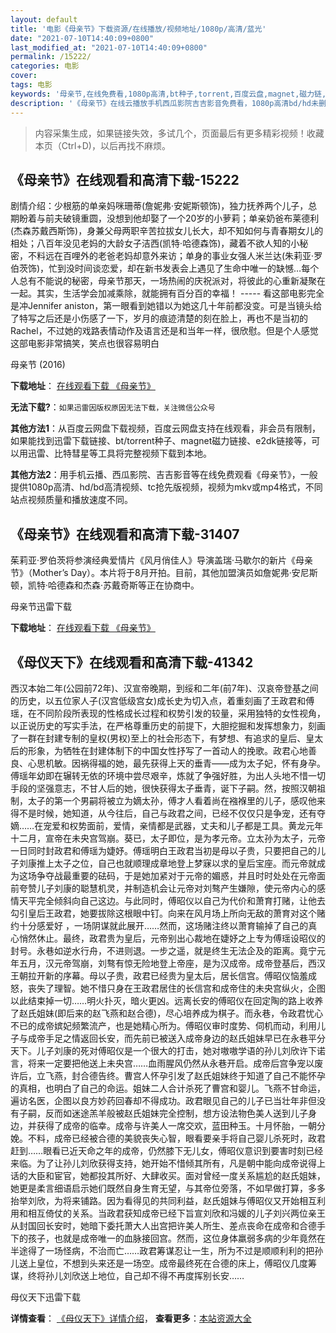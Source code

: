 ```yaml
---
layout: default
title: '电影《母亲节》下载资源/在线播放/视频地址/1080p/高清/蓝光'
date: "2021-07-10T14:40:09+0800"
last_modified_at: "2021-07-10T14:40:09+0800"
permalink: /15222/
categories: 电影
cover:
tags: 电影
keywords: '母亲节,在线免费看,1080p高清,bt种子,torrent,百度云盘,magnet,磁力链,迅雷下载资源'
description: '《母亲节》在线云播放手机西瓜影院吉吉影音免费看，1080p高清bd/hd未删减完整版和tc抢先枪版，mkv/mp4格式，附带bt/torrent种子、magnet/磁力链、百度云盘、网盘资源迅雷下载链接'
---
```


>内容采集生成，如果链接失效，多试几个，页面最后有更多精彩视频！收藏本页（Ctrl+D)，以后再找不麻烦。


## 《母亲节》在线观看和高清下载-15222

剧情介绍：少根筋的单亲妈咪珊蒂(詹妮弗·安妮斯顿饰)，独力抚养两个儿子，总期盼着与前夫破镜重圆，没想到他却娶了一个20岁的小萝莉；单亲奶爸布莱德利(杰森苏戴西斯饰)，身兼父母两职辛苦拉拔女儿长大，却不知如何与青春期女儿的相处；八百年没见老妈的大龄女子洁西(凯特·哈德森饰)，藏着不欲人知的小秘密，不料远在百哩外的老爸老妈却意外来访；单身的事业女强人米兰达(朱莉亚·罗伯茨饰)，忙到没时间谈恋爱，却在新书发表会上遇见了生命中唯一的缺憾…每个人总有不能说的秘密，母亲节那天，一场热闹的庆祝派对，将彼此的心重新凝聚在一起。其实，生活学会加减乘除，就能拥有百分百的幸福！ ----- 看这部电影完全是冲Jennifer aniston，第一眼看到她错以为她这几十年前都没变。可是当镜头给了特写之后还是小伤感了一下，岁月的痕迹清楚的刻在脸上，再也不是当初的Rachel，不过她的戏路表情动作及语言还是和当年一样，很欣慰。但是个人感觉这部电影非常搞笑，笑点也很容易明白


母亲节 (2016)

**下载地址**： [在线观看下载 《母亲节》](https://www.btbtdy.me/btdy/dy4730.html) 


**无法下载?**：`如果迅雷因版权原因无法下载，关注微信公众号 `

**其他方法1**：从百度云网盘下载视频，百度云网盘支持在线观看，非会员有限制，如果能找到迅雷下载链接、bt/torrent种子、magnet磁力链接、e2dk链接等，可以用迅雷、比特彗星等工具将完整视频下载到本地。

**其他方法2**：用手机云播、西瓜影院、吉吉影音等在线免费观看《母亲节》，一般提供1080p高清、hd/bd高清视频、tc抢先版视频，视频为mkv或mp4格式，不同站点视频质量和播放速度不同。


## 《母亲节》在线观看和高清下载-31407

茱莉亚·罗伯茨将参演经典爱情片《风月俏佳人》导演盖瑞·马歇尔的新片《母亲节》（Mother’s Day）。本片将于8月开拍。目前，其他加盟演员如詹妮弗·安尼斯顿，凯特·哈德森和杰森·苏戴奇斯等正在协商中。


母亲节迅雷下载

**下载地址**： [在线观看下载 《母亲节》](https://www.993dy.com//vod-detail-id-17357.html) 


## 《母仪天下》在线观看和高清下载-41342

西汉本始二年(公园前72年)、汉宣帝晚期，到绥和二年(前7年)、汉哀帝登基之间的历史，以五位家人子(汉宫低级宫女)成长史为切入点，着重刻画了王政君和傅瑶，在不同阶段所表现的性格成长过程和权势引发的较量，采用独特的女性视角，以正说历史的写实手法，在严格尊重历史的前提下，大胆挖掘和发挥想象力，刻画了一群在封建专制的皇权(男权)至上的社会形态下，有梦想、有追求的皇后、皇太后的形象，为牺牲在封建体制下的中国女性抒写了一首动人的挽歌。政君心地善良、心思机敏。因祸得福的她，最先获得上天的垂青——成为太子妃，怀有身孕。傅瑶年幼即在辗转无依的环境中尝尽艰辛，炼就了争强好胜，为出人头地不惜一切手段的坚强意志，不甘人后的她，很快获得太子垂青，诞下子嗣。然，按照汉朝祖制，太子的第一个男嗣将被立为嫡太孙，傅才人看着尚在襁褓里的儿子，感叹他来得不是时候，她知道，从今往后，自己与政君之间，已经不仅仅只是争宠，还有夺嫡……在宠爱和权势面前，爱情，亲情都是武器，丈夫和儿子都是工具。黄龙元年十二月，宣帝在未央宫驾崩。葵已，太子即位，是为孝元帝。立太孙为太子，元帝一日同时封政君和傅瑶为婕妤。傅瑶明白王政君当初是母以子贵，只要把自己的儿子刘康推上太子之位，自己也就顺理成章地登上梦寐以求的皇后宝座。而元帝就成为这场争夺战最重要的砝码，于是她加紧对于元帝的媚惑，并且时时处处在元帝面前夸赞儿子刘康的聪慧机灵，并制造机会让元帝对刘骜产生嫌隙，使元帝内心的感情天平完全倾斜向自己这边。与此同时，傅昭仪以自己为代价和萧育打赌，让他去勾引皇后王政君，她要拔除这根眼中钉。向来在风月场上所向无敌的萧育对这个赌约十分感爱好 ，一场阴谋就此展开……然而，这场赌注终以萧育输掉了自己的真心悄然休止。最终，政君贵为皇后，元帝别出心裁地在婕妤之上专为傅瑶设昭仪的封号。永巷如逆水行舟，不进则退。一步之遥，就是终生无法企及的距离。竟宁元年五月，汉元帝驾崩，刘骜有惊无险地登上帝座，是为汉成帝。成帝登基后，西汉王朝拉开新的序幕。母以子贵，政君已经贵为皇太后，居长信宫。傅昭仪恼羞成怒，丧失了理智。她不惜只身在王政君居住的长信宫和成帝住的未央宫纵火，企图以此结束掉一切&hellip;…明火扑灭，暗火更凶。远离长安的傅昭仪在回定陶的路上收养了赵氏姐妹(即后来的赵飞燕和赵合德)，尽心培养成为棋子。而永巷，令政君忧心不已的成帝嫔妃频繁流产，也是她精心所为。傅昭仪审时度势、伺机而动，利用儿子与成帝手足之情返回长安，而先前已被送入成帝身边的赵氏姐妹早已在永巷平分天下。儿子刘康的死对傅昭仪是一个很大的打击，她对嗷嗷学语的孙儿刘欣许下诺言，将来一定要把他送上未央宫&hellip;…血雨腥风仍然从永巷开启。成帝后宫争宠以废许后，立飞燕，封合德告终。曹宫人怀孕引发了赵氏姐妹终于知道了自己不能怀孕的真相，也明白了自己的命运。姐妹二人合计杀死了曹宫和婴儿。飞燕不甘命运，遍访名医，企图以良方妙药回春却不得成功。政君眼见自己的儿子已当壮年非但没有子嗣，反而如迷途羔羊般被赵氏姐妹完全控制，想方设法物色美人送到儿子身边，并获得了成帝的临幸。成帝与许美人一席交欢，蓝田种玉。十月怀胎，一朝分娩。不料，成帝已经被合德的美貌丧失心智，眼看要亲手将自己婴儿杀死时，政君赶到&hellip;…眼看已近天命之年的成帝，仍然膝下无儿女，傅昭仪意识到要害时刻已经来临。为了让孙儿刘欣获得支持，她开始不惜倾其所有，凡是朝中能向成帝说得上话的大臣和宦官，她都投其所好、大肆收买。面对曾经一度关系尴尬的赵氏姐妹，她更是柔言细语启示她们既然自身生育无望，与其帝位旁落，不如早做打算，多多抬举刘欣，为将来铺路。因为看得见的共同利益，赵氏姐妹与傅昭仪又开始相互利用和相互倚仗的关系。当政君获知成帝已经下旨宣刘欣和冯媛的儿子刘兴两位亲王从封国回长安时，她暗下委托萧大人出宫把许美人所生、差点丧命在成帝和合德手下的孩子，也就是成帝唯一的血脉接回宫。然而，这位身体羸弱多病的少年竟然在半途得了一场怪病，不治而亡……政君筹谋忍让一生，所为不过是顺顺利利的把孙儿送上皇位，不想到头来还是一场空。成帝最终死在合德的床上，傅昭仪几度筹谋，终将孙儿刘欣送上地位，自己却不得不再度挥别长安&hellip;…


母仪天下迅雷下载

**详情查看**： [《母仪天下》详情介绍](/movie/41342/)， **查看更多**：[本站资源大全](/movie/t/all/)

